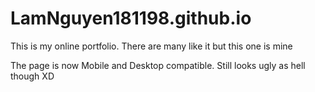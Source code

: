 # LamNguyen181198.github.io
This is my online portfolio. There are many like it but this one is mine

The page is now Mobile and Desktop compatible. 
Still looks ugly as hell though XD
